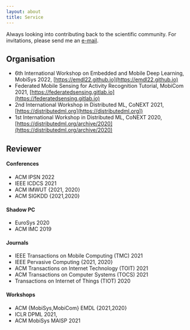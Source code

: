 ```yaml
---
layout: about
title: Service
---
```


Always looking into contributing back to the scientific community. For invitations, please send me an [e-mail](mailto:mail@stefanos.cc).

## Organisation

* 6th International Workshop on Embedded and Mobile Deep Learning, MobiSys 2022, [https://emdl22.github.io](https://emdl22.github.io)
* Federated Mobile Sensing for Activity Recognition Tutorial, MobiCom 2021, [https://federatedsensing.gitlab.io](https://federatedsensing.gitlab.io)
* 2nd International Workshop in Distributed ML, CoNEXT 2021,  [https://distributedml.org](https://distributedml.org])
* 1st International Workshop in Distributed ML, CoNEXT 2020,  [https://distributedml.org/archive/2020](https://distributedml.org/archive/2020)


## Reviewer

#### Conferences

* ACM IPSN 2022
* IEEE ICDCS 2021
* ACM IMWUT {2021, 2020}
* ACM SIGKDD {2021,2020}

#### Shadow PC
* EuroSys 2020
* ACM IMC 2019

#### Journals

* IEEE Transactions on Mobile Computing (TMC) 2021
* IEEE Pervasive Computing {2021, 2020}
* ACM Transactions on Internet Technology (TOIT) 2021
* ACM Transactions on Computer Systems (TOCS) 2021
* Transactions on Internet of Things (TIOT) 2020

#### Workshops

* ACM {MobiSys,MobiCom} EMDL {2021,2020}
* ICLR DPML 2021,
* ACM MobiSys MAISP 2021



